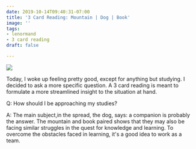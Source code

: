 ```yaml
---
date: 2019-10-14T09:40:31-07:00
title: '3 Card Reading: Mountain | Dog | Book'
image: ''
tags:
- lenormand
- 3 card reading
draft: false

---
```

  
![](/images/20191014_093907.jpg)

Today, I woke up feeling pretty good, except for anything but studying. I decided to ask a more specific question. A 3 card reading is meant to formulate a more streamlined insight to the situation at hand.

Q: How should I be approaching my studies?

A: The main subject,in the spread, the dog, says: a companion is probably the answer. The mountain and book paired shows that they may also be facing similar struggles in the quest for knowledge and learning. To overcome the obstacles faced in learning, it's a good idea to work as a team.